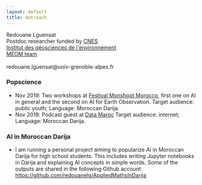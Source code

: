 ```yaml
---
layout: default
title: Outreach
---
```



<p class="message">
Redouane Lguensat <br>
Postdoc researcher funded by <a href="https://cnes.fr/en">CNES</a><br>
<a href="http://www.ige-grenoble.fr/?lang=en">Institut des géosciences de l'environnement</a> <br>
<a href="https://meom-group.github.io/">MEOM team</a> <br><br>
redouane.lguensat@univ-grenoble-alpes.fr
</p>

### Popscience

 * Nov 2019: Two workshops at [Festival Monshoot Morocco](http://moonshotmorocco.com), first one on AI in general and the second on AI for Earth Observation. Target audience: public youth; Language: Moroccan Darija.
 * Nov 2019: Podcast guest at [Data Maroc](https://www.datamaroc.com/data-science/data-maroc-podcast-ep-5/) Target audience: internet; Language: Moroccan Darija.

### AI in Moroccan Darija

 * I am running a personal project aiming to popularize AI in Moroccan Darija for high school students. This includes writing Jupyter notebooks in Darija and explaining AI concepts in simple words. Some of the outputs are shared in the following Github account https://github.com/redouanelg/AppliedMathsInDarija
